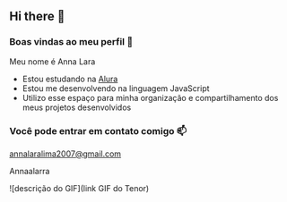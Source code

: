 ## Hi there 👋
### Boas vindas ao meu perfil 💙 

Meu nome é Anna Lara

- Estou estudando na [Alura](https://www.alura.com.br)
- Estou me desenvolvendo na linguagem JavaScript
- Utilizo esse espaço para minha organização e compartilhamento dos meus projetos desenvolvidos

### Você pode entrar em contato comigo 📫

annalaralima2007@gmail.com

Annaalarra

![descrição do GIF](link GIF do Tenor)
